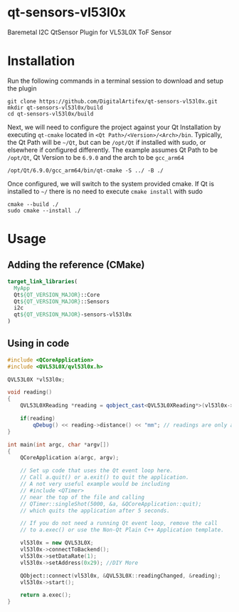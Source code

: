 # qt-sensors-vl53l0x
Baremetal I2C QtSensor Plugin for VL53L0X ToF Sensor
# Installation

Run the following commands in a terminal session to download and setup the plugin
```console
git clone https://github.com/DigitalArtifex/qt-sensors-vl53l0x.git
mkdir qt-sensors-vl53l0x/build
cd qt-sensors-vl53l0x/build
```

Next, we will need to configure the project against your Qt Installation by executing `qt-cmake` located in `<Qt Path>/<Version>/<Arch>/bin`. Typically, the Qt Path will be `~/Qt`, but can be `/opt/Qt` if installed with sudo, or elsewhere if configured differently. The example assumes Qt Path to be `/opt/Qt`, Qt Version to be `6.9.0` and the arch to be `gcc_arm64`

```
/opt/Qt/6.9.0/gcc_arm64/bin/qt-cmake -S ../ -B ./
```

Once configured, we will switch to the system provided cmake. If Qt is installed to `~/` there is no need to execute `cmake install` with sudo

```
cmake --build ./
sudo cmake --install ./
```

# Usage

## Adding the reference (CMake)

```cmake
target_link_libraries(
  MyApp
  Qt${QT_VERSION_MAJOR}::Core
  Qt${QT_VERSION_MAJOR}::Sensors
  i2c
  qt${QT_VERSION_MAJOR}-sensors-vl53l0x
)
```

## Using in code

```cpp
#include <QCoreApplication>
#include <QVL53L0X/qvl53l0x.h>

QVL53L0X *vl53l0x;

void reading()
{
    QVL53L0XReading *reading = qobject_cast<QVL53L0XReading*>(vl53l0x->reading());

    if(reading)
        qDebug() << reading->distance() << "mm"; // readings are only accurate up to 2m
}

int main(int argc, char *argv[])
{
    QCoreApplication a(argc, argv);

    // Set up code that uses the Qt event loop here.
    // Call a.quit() or a.exit() to quit the application.
    // A not very useful example would be including
    // #include <QTimer>
    // near the top of the file and calling
    // QTimer::singleShot(5000, &a, &QCoreApplication::quit);
    // which quits the application after 5 seconds.

    // If you do not need a running Qt event loop, remove the call
    // to a.exec() or use the Non-Qt Plain C++ Application template.

    vl53l0x = new QVL53L0X;
    vl53l0x->connectToBackend();
    vl53l0x->setDataRate(1);
    vl53l0x->setAddress(0x29); //DIY More

    QObject::connect(vl53l0x, &QVL53L0X::readingChanged, &reading);
    vl53l0x->start();

    return a.exec();
}
```

